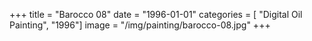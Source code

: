 +++
title = "Barocco 08"
date = "1996-01-01"
categories = [ "Digital Oil Painting", "1996"]
image = "/img/painting/barocco-08.jpg"
+++

